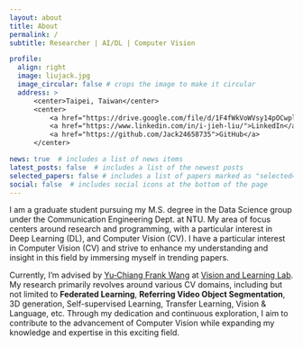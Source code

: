 ```yaml
---
layout: about
title: About
permalink: /
subtitle: Researcher | AI/DL | Computer Vision

profile:
  align: right
  image: liujack.jpg
  image_circular: false # crops the image to make it circular
  address: >
      <center>Taipei, Taiwan</center>
      <center>
          <a href="https://drive.google.com/file/d/1F4fWkVoWVsy14pOCwplRX7yvjWtIhUz1/view?usp=sharing">CV</a> | 
          <a href="https://www.linkedin.com/in/i-jieh-liu/">LinkedIn</a> | 
          <a href="https://github.com/Jack24658735">GitHub</a>
      </center>

news: true  # includes a list of news items
latest_posts: false  # includes a list of the newest posts
selected_papers: false # includes a list of papers marked as "selected={true}"
social: false  # includes social icons at the bottom of the page
---
```

I am a graduate student pursuing my M.S. degree in the Data Science group under the Communication Engineering Dept. at NTU. My area of focus centers around research and programming, with a particular interest in Deep Learning (DL), and Computer Vision (CV). I have a particular interest in Computer Vision (CV) and strive to enhance my understanding and insight in this field by immersing myself in trending papers. 
<!-- Besides, one of my notable strengths lies in my exceptional problem-solving skills. I possess an unwavering eagerness to learn and adapt to new technologies and tools, always striving to meet the demands of each project I undertake. -->

Currently, I’m advised by [Yu‑Chiang Frank Wang](http://vllab.ee.ntu.edu.tw/ycwang.html) at [Vision and Learning Lab](http://vllab.ee.ntu.edu.tw/). My research primarily revolves around various CV domains, including but not limited to **Federated Learning**, **Referring Video Object Segmentation**, 3D generation, Self-supervised Learning, Transfer Learning, Vision & Language, etc. Through my dedication and continuous exploration, I aim to contribute to the advancement of Computer Vision while expanding my knowledge and expertise in this exciting field.


